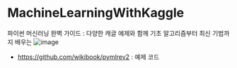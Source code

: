 # MachineLearningWithKaggle
파이썬 머신러닝 완벽 가이드 : 다양한 캐글 예제와 함께 기초 알고리즘부터 최신 기법까지 배우는
![image](https://github.com/IM2COLD/MachineLearningWithKaggle/assets/114397640/3ffa50c4-affc-4330-8156-d0b96ac41c69)
- https://github.com/wikibook/pymlrev2 : 예제 코드
